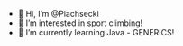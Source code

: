 - 👋 Hi, I’m @Piachsecki
- 👀 I’m interested in sport climbing!
- 🌱 I’m currently learning Java - GENERICS!


